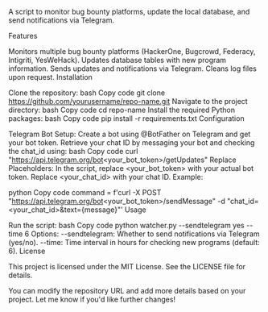 A script to monitor bug bounty platforms, update the local database, and send notifications via Telegram.

Features

Monitors multiple bug bounty platforms (HackerOne, Bugcrowd, Federacy, Intigriti, YesWeHack).
Updates database tables with new program information.
Sends updates and notifications via Telegram.
Cleans log files upon request.
Installation

Clone the repository:
bash
Copy code
git clone https://github.com/yourusername/repo-name.git
Navigate to the project directory:
bash
Copy code
cd repo-name
Install the required Python packages:
bash
Copy code
pip install -r requirements.txt
Configuration

Telegram Bot Setup:
Create a bot using @BotFather on Telegram and get your bot token.
Retrieve your chat ID by messaging your bot and checking the chat_id using:
bash
Copy code
curl "https://api.telegram.org/bot<your_bot_token>/getUpdates"
Replace Placeholders:
In the script, replace <your_bot_token> with your actual bot token.
Replace <your_chat_id> with your chat ID.
Example:

python
Copy code
command = f'curl -X POST "https://api.telegram.org/bot<your_bot_token>/sendMessage" -d "chat_id=<your_chat_id>&text={message}"'
Usage

Run the script:
bash
Copy code
python watcher.py --sendtelegram yes --time 6
Options:
--sendtelegram: Whether to send notifications via Telegram (yes/no).
--time: Time interval in hours for checking new programs (default: 6).
License

This project is licensed under the MIT License. See the LICENSE file for details.

You can modify the repository URL and add more details based on your project. Let me know if you'd like further changes!
